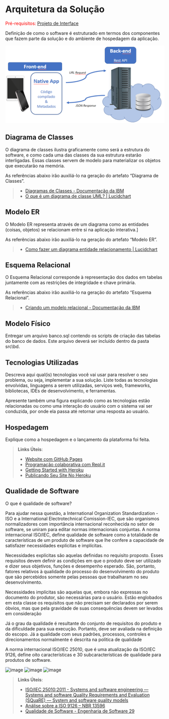 # Arquitetura da Solução

<span style="color:red">Pré-requisitos: <a href="3-Projeto de Interface.md"> Projeto de Interface</a></span>

Definição de como o software é estruturado em termos dos componentes que fazem parte da solução e do ambiente de hospedagem da aplicação.

![Arquitetura da Solução](img/02-mob-arch.png)

## Diagrama de Classes

O diagrama de classes ilustra graficamente como será a estrutura do software, e como cada uma das classes da sua estrutura estarão interligadas. Essas classes servem de modelo para materializar os objetos que executarão na memória.

As referências abaixo irão auxiliá-lo na geração do artefato “Diagrama de Classes”.

> - [Diagramas de Classes - Documentação da IBM](https://www.ibm.com/docs/pt-br/rational-soft-arch/9.6.1?topic=diagrams-class)
> - [O que é um diagrama de classe UML? | Lucidchart](https://www.lucidchart.com/pages/pt/o-que-e-diagrama-de-classe-uml)

## Modelo ER

O Modelo ER representa através de um diagrama como as entidades (coisas, objetos) se relacionam entre si na aplicação interativa.]

As referências abaixo irão auxiliá-lo na geração do artefato “Modelo ER”.

> - [Como fazer um diagrama entidade relacionamento | Lucidchart](https://www.lucidchart.com/pages/pt/como-fazer-um-diagrama-entidade-relacionamento)

## Esquema Relacional

O Esquema Relacional corresponde à representação dos dados em tabelas juntamente com as restrições de integridade e chave primária.
 
As referências abaixo irão auxiliá-lo na geração do artefato “Esquema Relacional”.

> - [Criando um modelo relacional - Documentação da IBM](https://www.ibm.com/docs/pt-br/cognos-analytics/10.2.2?topic=designer-creating-relational-model)

## Modelo Físico

Entregar um arquivo banco.sql contendo os scripts de criação das tabelas do banco de dados. Este arquivo deverá ser incluído dentro da pasta src\bd.

## Tecnologias Utilizadas

Descreva aqui qual(is) tecnologias você vai usar para resolver o seu problema, ou seja, implementar a sua solução. Liste todas as tecnologias envolvidas, linguagens a serem utilizadas, serviços web, frameworks, bibliotecas, IDEs de desenvolvimento, e ferramentas.

Apresente também uma figura explicando como as tecnologias estão relacionadas ou como uma interação do usuário com o sistema vai ser conduzida, por onde ela passa até retornar uma resposta ao usuário.

## Hospedagem

Explique como a hospedagem e o lançamento da plataforma foi feita.

> **Links Úteis**:
>
> - [Website com GitHub Pages](https://pages.github.com/)
> - [Programação colaborativa com Repl.it](https://repl.it/)
> - [Getting Started with Heroku](https://devcenter.heroku.com/start)
> - [Publicando Seu Site No Heroku](http://pythonclub.com.br/publicando-seu-hello-world-no-heroku.html)

## Qualidade de Software

O que é qualidade de software?  

Para ajudar nessa questão, a International Organization Standardization - ISO e a International Electrotechnical Comission-IEC, que são organismos normalizadores com importância internacional reconhecida no setor de software, se uniram para editar normas internacionais conjuntas. A norma internacional ISO/IEC, define qualidade de software como a totalidade de características de um produto de software que lhe confere a capacidade de satisfazer necessidades explícitas e implícitas. 

Necessidades explícitas são aquelas definidas no requisito proposto. Esses requisitos devem definir as condições em que o produto deve ser utilizado e dizer seus objetivos, funções e desempenho esperado. São, portanto, fatores relativos à qualidade do processo do desenvolvimento do produto que são percebidos somente pelas pessoas que trabalharam no seu desenvolvimento. 

Necessidades implícitas são aquelas que, embora não expressas no documento do produtor, são necessárias para o usuário. Estão englobados em esta classe os requisitos que não precisam ser declarados por serem óbvios, mas que pela gravidade de suas consequências devem ser levados em consideração 

Já o grau da qualidade é resultante do conjunto de requisitos do produto e da dificuldade para sua execução. Portanto, deve ser avaliada na definição do escopo. Já a qualidade com seus padrões, processos, controles e direcionamentos normalmente é descrita na política de qualidade 

A norma internacional ISO/IEC 25010, que é uma atualização da ISO/IEC 9126, define oito características e 30 subcaracterísticas de qualidade para produtos de software. 

![image](https://user-images.githubusercontent.com/123743005/227829765-9c3aecf1-37f2-43e7-a317-c47b003ae1db.png)
![image](https://user-images.githubusercontent.com/123743005/227829796-fb59f56f-3032-405d-be18-0754cbdc34d7.png)
![image](https://user-images.githubusercontent.com/123743005/227829836-93a473cb-4822-4398-915a-f11b476d3175.png)




							


> **Links Úteis**:
>
> - [ISO/IEC 25010:2011 - Systems and software engineering — Systems and software Quality Requirements and Evaluation (SQuaRE) — System and software quality models](https://www.iso.org/standard/35733.html/)
> - [Análise sobre a ISO 9126 – NBR 13596](https://www.tiespecialistas.com.br/analise-sobre-iso-9126-nbr-13596/)
> - [Qualidade de Software - Engenharia de Software 29](https://www.devmedia.com.br/qualidade-de-software-engenharia-de-software-29/18209/)
